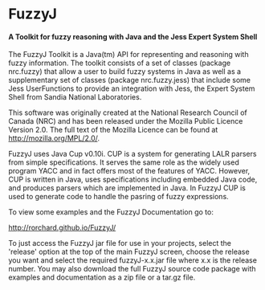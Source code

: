 FuzzyJ
======

#### A Toolkit for fuzzy reasoning with Java and the Jess Expert System Shell

The FuzzyJ Toolkit is a Java(tm) API for representing and reasoning with fuzzy information. The toolkit consists of a set of classes (package nrc.fuzzy) that allow a user to build fuzzy systems in Java as well as a supplementary set of classes (package nrc.fuzzy.jess) that include some Jess UserFunctions to provide an integration with Jess, the Expert System Shell from Sandia National Laboratories.

This software was originally created at the National Research Council of Canada (NRC) and has been released under the Mozilla Public Licence Version 2.0. The full text of the Mozilla Licence can be found at http://mozilla.org/MPL/2.0/.

FuzzyJ uses Java Cup v0.10i. CUP is a system for generating LALR parsers from simple specifications. It serves the same role as the widely used program YACC and in fact offers most of the features of YACC. However, CUP is written in Java, uses specifications including embedded Java code, and produces parsers which are implemented in Java. In FuzzyJ CUP is used to generate code to handle the pasring of fuzzy expressions.

To view some examples and the FuzzyJ Documentation go to:

   http://rorchard.github.io/FuzzyJ/

To just access the FuzzyJ jar file for use in your projects, select the 'release' option at the top of the main FuzzyJ screen, choose the release you want and select the required fuzzyJ-x.x.jar file where x.x is the release number. You may also download the full FuzzyJ source code package with examples and documentation as a zip file or a tar.gz file.
